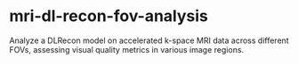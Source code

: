 # mri-dl-recon-fov-analysis
Analyze a DLRecon model on accelerated k-space MRI data across different FOVs, assessing visual quality metrics in various image regions.
